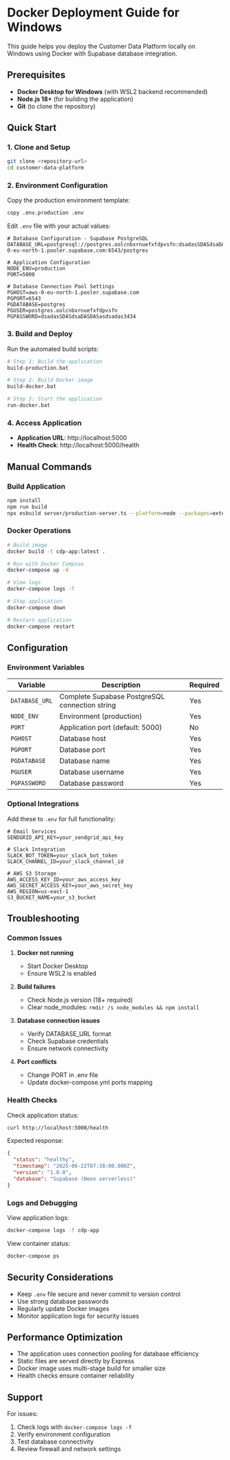 # Docker Deployment Guide for Windows

This guide helps you deploy the Customer Data Platform locally on Windows using Docker with Supabase database integration.

## Prerequisites

- **Docker Desktop for Windows** (with WSL2 backend recommended)
- **Node.js 18+** (for building the application)
- **Git** (to clone the repository)

## Quick Start

### 1. Clone and Setup

```bash
git clone <repository-url>
cd customer-data-platform
```

### 2. Environment Configuration

Copy the production environment template:
```bash
copy .env.production .env
```

Edit `.env` file with your actual values:
```env
# Database Configuration - Supabase PostgreSQL
DATABASE_URL=postgresql://postgres.oolcnbxrnuefxfdpvsfn:dsadasSDASdsaDASDASasdsadas3434@aws-0-eu-north-1.pooler.supabase.com:6543/postgres

# Application Configuration
NODE_ENV=production
PORT=5000

# Database Connection Pool Settings
PGHOST=aws-0-eu-north-1.pooler.supabase.com
PGPORT=6543
PGDATABASE=postgres
PGUSER=postgres.oolcnbxrnuefxfdpvsfn
PGPASSWORD=dsadasSDASdsaDASDASasdsadas3434
```

### 3. Build and Deploy

Run the automated build scripts:

```bash
# Step 1: Build the application
build-production.bat

# Step 2: Build Docker image
build-docker.bat

# Step 3: Start the application
run-docker.bat
```

### 4. Access Application

- **Application URL**: http://localhost:5000
- **Health Check**: http://localhost:5000/health

## Manual Commands

### Build Application
```bash
npm install
npm run build
npx esbuild server/production-server.ts --platform=node --packages=external --bundle --format=esm --outfile=server/production-server.js
```

### Docker Operations
```bash
# Build image
docker build -t cdp-app:latest .

# Run with Docker Compose
docker-compose up -d

# View logs
docker-compose logs -f

# Stop application
docker-compose down

# Restart application
docker-compose restart
```

## Configuration

### Environment Variables

| Variable | Description | Required |
|----------|-------------|----------|
| `DATABASE_URL` | Complete Supabase PostgreSQL connection string | Yes |
| `NODE_ENV` | Environment (production) | Yes |
| `PORT` | Application port (default: 5000) | No |
| `PGHOST` | Database host | Yes |
| `PGPORT` | Database port | Yes |
| `PGDATABASE` | Database name | Yes |
| `PGUSER` | Database username | Yes |
| `PGPASSWORD` | Database password | Yes |

### Optional Integrations

Add these to `.env` for full functionality:

```env
# Email Services
SENDGRID_API_KEY=your_sendgrid_api_key

# Slack Integration
SLACK_BOT_TOKEN=your_slack_bot_token
SLACK_CHANNEL_ID=your_slack_channel_id

# AWS S3 Storage
AWS_ACCESS_KEY_ID=your_aws_access_key
AWS_SECRET_ACCESS_KEY=your_aws_secret_key
AWS_REGION=us-east-1
S3_BUCKET_NAME=your_s3_bucket
```

## Troubleshooting

### Common Issues

1. **Docker not running**
   - Start Docker Desktop
   - Ensure WSL2 is enabled

2. **Build failures**
   - Check Node.js version (18+ required)
   - Clear node_modules: `rmdir /s node_modules && npm install`

3. **Database connection issues**
   - Verify DATABASE_URL format
   - Check Supabase credentials
   - Ensure network connectivity

4. **Port conflicts**
   - Change PORT in .env file
   - Update docker-compose.yml ports mapping

### Health Checks

Check application status:
```bash
curl http://localhost:5000/health
```

Expected response:
```json
{
  "status": "healthy",
  "timestamp": "2025-06-22T07:38:00.000Z",
  "version": "1.0.0",
  "database": "Supabase (Neon serverless)"
}
```

### Logs and Debugging

View application logs:
```bash
docker-compose logs -f cdp-app
```

View container status:
```bash
docker-compose ps
```

## Security Considerations

- Keep `.env` file secure and never commit to version control
- Use strong database passwords
- Regularly update Docker images
- Monitor application logs for security issues

## Performance Optimization

- The application uses connection pooling for database efficiency
- Static files are served directly by Express
- Docker image uses multi-stage build for smaller size
- Health checks ensure container reliability

## Support

For issues:
1. Check logs with `docker-compose logs -f`
2. Verify environment configuration
3. Test database connectivity
4. Review firewall and network settings